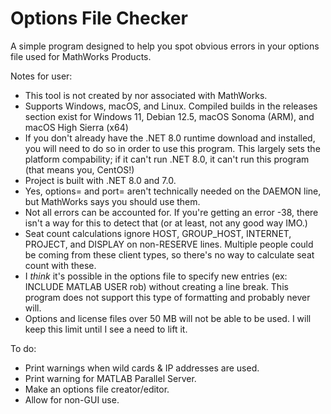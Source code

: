 # Options File Checker
A simple program designed to help you spot obvious errors in your options file used for MathWorks Products.

Notes for user:
- This tool is not created by nor associated with MathWorks.
- Supports Windows, macOS, and Linux. Compiled builds in the releases section exist for Windows 11, Debian 12.5, macOS Sonoma (ARM), and macOS High Sierra (x64)
- If you don't already have the .NET 8.0 runtime download and installed, you will need to do so in order to use this program. This largely sets the platform compability; if it can't run .NET 8.0, it can't run this program (that means you, CentOS!)
- Project is built with .NET 8.0 and 7.0.
- Yes, options= and port= aren't technically needed on the DAEMON line, but MathWorks says you should use them.
- Not all errors can be accounted for. If you're getting an error -38, there isn't a way for this to detect that (or at least, not any good way IMO.)
- Seat count calculations ignore HOST, GROUP_HOST, INTERNET, PROJECT, and DISPLAY on non-RESERVE lines. Multiple people could be coming from these client types, so there's no way to calculate seat count with these.
- I _think_ it's possible in the options file to specify new entries (ex: INCLUDE MATLAB USER rob) without creating a line break. This program does not support this type of formatting and probably never will.
- Options and license files over 50 MB will not be able to be used. I will keep this limit until I see a need to lift it.

To do:
- Print warnings when wild cards & IP addresses are used.
- Print warning for MATLAB Parallel Server.
- Make an options file creator/editor.
- Allow for non-GUI use.
